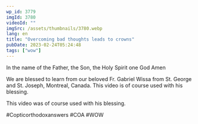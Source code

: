 ```yaml
---
wp_id: 3779
imgId: 3780
videoId: ""
imgSrc: /assets/thumbnails/3780.webp
lang: en
title: "Overcoming bad thoughts leads to crowns"
pubDate: 2023-02-24T05:24:48
tags: ["wow"]
---
```


<!-- page: 6 -->

<p>In the name of the Father, the Son, the Holy Spirit one God Amen</p>
<p>We are blessed to learn from our beloved Fr. Gabriel Wissa from St. George and St. Joseph, Montreal, Canada. This video is of course used with his blessing.</p>
<p>This video was of course used with his blessing.</p>
<p>#Copticorthodoxanswers #COA #WOW</p>
